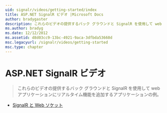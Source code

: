 ```yaml
---
uid: signalr/videos/getting-started/index
title: ASP.NET SignalR ビデオ |Microsoft Docs
author: bradygaster
description: これらのビデオの提供するバック グラウンドと SignalR を使用して web アプリケーションにリアルタイム機能を追加するアプリケーションの例。
ms.author: bradyg
ms.date: 12/12/2012
ms.assetid: d8d03cc9-13bc-4921-9aca-3dfbda53660d
msc.legacyurl: /signalr/videos/getting-started
msc.type: chapter
---
```

<a name="aspnet-signalr-videos"></a>ASP.NET SignalR ビデオ
====================
> これらのビデオの提供するバック グラウンドと SignalR を使用して web アプリケーションにリアルタイム機能を追加するアプリケーションの例。


- [SignalR と Web ソケット](signalr-and-web-sockets.md)
